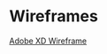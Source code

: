 # Wireframes

[Adobe XD Wireframe](https://xd.adobe.com/view/5a9c5c4c-7581-4ea8-8a91-12f375b01f63-0fcf/?fullscreen)
